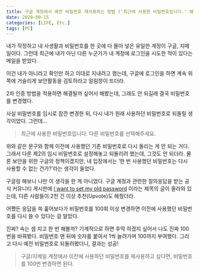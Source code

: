 ```yaml
---
title: 구글 계정에서 예전 비밀번호 재사용하는 방법 ('최근에 사용한 비밀번호입니다.' 해결하기)
date: 2020-09-15
categories: [LIFE, Etc.]
tags: [PC]
---
```


내가 작정하고 내 사생활과 비밀번호를 한 곳에 다 몰아 넣은 유일한 계정이 구글, 지메일이다. 그런데 최근에 내가 아닌 다른 누군가가 내 계정에 로그인을 시도한 적이 있다는 메일을 받았다.

이건 내가 아니라고 확인만 하고 이대로 지내려고 했는데, 구글에 로그인을 하면 계속 위쪽에 거슬리게 보안활동을 검토하라고 알림창이 뜨더라. 

2차 인증 방법을 적용하면 해결될까 싶어서 해봤는데, 그래도 안 되길래 결국 비밀번호를 변경했다.

사실 비밀번호를 임시로 잠깐 변경한 뒤, 다시 내가 원래 사용하던 비밀번호로 되돌릴 생각이었다. 그런데…

>최근에 사용한 비밀번호입니다. 다른 비밀번호를 선택해주세요.

위와 같은 문구와 함께 이전에 사용했던 기존 비밀번호로 다시 돌리는 게 안 되는 거다. 그래서 다른 제2의 임시 비밀번호로 설정해놓고 되돌리려 했는데, 그것도 안 되더라. 물론 보안을 위한 구글의 정책이겠지만, 내 입장에서는 ‘한 번 사용했던 비밀번호는 다시 사용할 수 없는 건가?’라는 생각이 들었다.

구글링 해보니 나만 이 생각을 한 게 아니었다. 구글 계정과 관련한 질의응답을 받는 공식 커뮤니티 게시판에 [I want to set my old password](https://support.google.com/accounts/thread/2769055) 이라는 제목의 글이 올라와 있는데, 다른 사람들이 2천 건 이상 추천(Upvote)도 해줬더라.

어쨌든 응답을 쓱 훑어보다가 비밀번호를 100회 이상 변경하면 이전에 사용했던 비밀번호를 다시 쓸 수 있다는 걸 알았다. 

진짜? 속는 셈 치고 한 번 해볼까? 기계적으로 하면 후딱 하겠지 싶어서 나도 진짜 100번을 바꿔봤다. 비밀번호 맨 뒤에 숫자를 붙여서 1씩 늘려가며 100까지 부여했다. 그리고 다시 예전 비밀번호로 되돌려봤더니, 결과는 성공!

> 구글/지메일 계정에서 이전에 사용하던 비밀번호를 재사용하고 싶다면, 비밀번호를 100번 변경하면 된다.